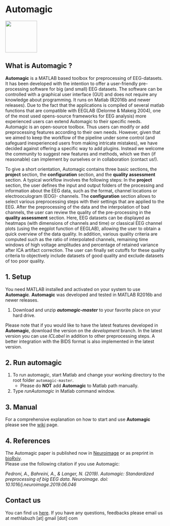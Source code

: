 # Automagic


<img src="https://github.com/methlabUZH/automagic/blob/master/automagic_resources/automagic.jpg" width="100">

## What is Automagic ?

**Automagic** is a MATLAB based toolbox for preprocessing of EEG-datasets. It has been developed with the intention to offer a user-friendly pre-processing software for big (and small) EEG datasets. The software can be controlled with a graphical user interface (GUI) and does not require any knowledge about programming. It runs on Matlab (R2016b and newer releases). Due to the fact that the applications is compiled of several matlab functions that are compatible with EEGLAB (Delorme & Makeig 2004), one of the most used opens-source frameworks for EEG analysis) more experienced users can extend Automagic to their specific needs. Automagic is an open-source toolbox. Thus users can modify or add preprocessing features according to their own needs. However, given that we aimed to keep the workflow of the pipeline under some control (and safeguard inexperienced users from making intricate mistakes), we have decided against offering a specific way to add plugins. Instead we welcome the community to suggest new features and methods, which we then (if reasonable) can implement by ourselves or in collaboration (contact us!). 

To give a short orientation, Automagic contains three basic sections, the **project** section, the **configuration** section, and the **quality assessment** section. A typical workflow involves the following steps: In the **project** section, the user defines the input and output folders of the processing and information about the EEG data, such as the format, channel locations or electrooculogram (EOG)- channels. The **configuration** section allows to select various preprocessing steps with their settings that are applied to the EEG. After the preprocessing of the data and the interpolation of bad channels, the user can review the quality of the pre-processing in the **quality assessment** section. Here, EEG datasets can be displayed as heatmaps (with dimensions of channels and time) or classical EEG channel plots (using the eegplot function of EEGLAB), allowing the user to obtain a quick overview of the data quality. In addition, various quality criteria are computed such as the ratio of interpolated channels, remaining time windows of high voltage amplitudes  and percentage of retained variance after ICA artifact correction. The user can finally set cutoffs for these quality criteria to objectively include datasets of good quality and exclude datasets of too poor quality.

## 1. Setup

You need MATLAB installed and activated on your system to use **Automagic**. **Automagic** was developed and tested in MATLAB R2016b and newer releases.

1. Download and unzip **_automagic-master_** to your favorite place on your hard drive. 

Please note that if you would like to have the latest features developed in **Automagic**, download the version on the *development* branch. In the latest version you can use *ICLabel* in addition to other preprocessing steps. A better integration with the BIDS format is also implemented in the latest version.

## 2. Run automagic 
1. To run automagic, start Matlab and change your working directory to the root folder `automagic-master`. 
   * Please do **NOT** add **Automagic** to Matlab path manually. 
2. Type _runAutomagic_ in Matlab command window.

## 3. Manual	
For a comprehensive explanation on how to start and use **Automagic** please see the [wiki](https://github.com/methlabUZH/automagic/wiki) page.

## 4. References
The Automagic paper is published now in [Neuroimage](https://www.sciencedirect.com/science/article/pii/S1053811919305439?via%3Dihub) or
as preprint in [bioRxiv](https://www.biorxiv.org/content/10.1101/460469v3).  
Please use the following citation if you use Automagic: 
  
  
*Pedroni, A., Bahreini, A., & Langer, N. (2019). Automagic: Standardized preprocessing of big EEG data. Neuroimage. doi: 10.1016/j.neuroimage.2019.06.046*





## Contact us
You can find us [here](https://www.psychology.uzh.ch/en/areas/nec/plafor.html).
If you have any questions, feedbacks please email us at methlabuzh [at] gmail [dot] com
